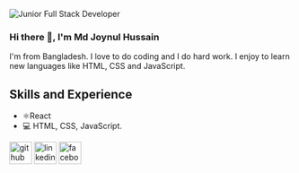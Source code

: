 ![Junior Full Stack Developer](https://encrypted-tbn0.gstatic.com/images?q=tbn:ANd9GcTXFnyQ74WLldpLbdEpNLXQmmwb6HG3ghRz7ptUxMIPHzo1E_ubd8_cD9Z4d6YNV_3xIuo&usqp=CAU)
### Hi there 👋, I'm Md Joynul Hussain
I'm from Bangladesh. I love to do coding and I do hard work. I enjoy to learn new languages like HTML, CSS and JavaScript.

## Skills and Experience
* ⚛React
* 💻 HTML, CSS, JavaScript.


[<img src='https://cdn.jsdelivr.net/npm/simple-icons@3.0.1/icons/github.svg' alt='github' height='40'>](https://github.com/MuhammadJoyHussain)  [<img src='https://cdn.jsdelivr.net/npm/simple-icons@3.0.1/icons/linkedin.svg' alt='linkedin' height='40'>](https://www.linkedin.com/in/md-joynul-hussain-0b80ba20a/)  [<img src='https://cdn.jsdelivr.net/npm/simple-icons@3.0.1/icons/facebook.svg' alt='facebook' height='40'>](https://www.facebook.com/muhammad.joynulhussain.5)  

